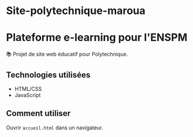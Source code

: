 # Site-polytechnique-maroua
# Plateforme e-learning pour l'ENSPM  
📚 Projet de site web éducatif pour Polytechnique.  

## Technologies utilisées  
- HTML/CSS  
- JavaScript  

## Comment utiliser  
Ouvrir `accueil.html` dans un navigateur.  
